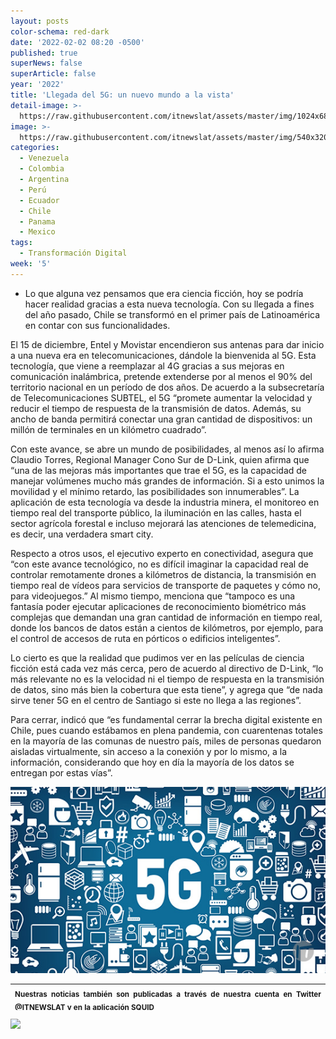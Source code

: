 ```yaml
---
layout: posts
color-schema: red-dark
date: '2022-02-02 08:20 -0500'
published: true
superNews: false
superArticle: false
year: '2022'
title: 'Llegada del 5G: un nuevo mundo a la vista'
detail-image: >-
  https://raw.githubusercontent.com/itnewslat/assets/master/img/1024x680/Redes-5G-g.jpg
image: >-
  https://raw.githubusercontent.com/itnewslat/assets/master/img/540x320/Redes-5G-p.jpg
categories:
  - Venezuela
  - Colombia
  - Argentina
  - Perú
  - Ecuador
  - Chile
  - Panama
  - Mexico
tags:
  - Transformación Digital
week: '5'
---
```

- Lo que alguna vez pensamos que era ciencia ficción, hoy se podría hacer realidad gracias a esta nueva tecnología. Con su llegada a fines del año pasado, Chile se transformó en el primer país de Latinoamérica en contar con sus funcionalidades.

El 15 de diciembre, Entel y Movistar encendieron sus antenas para dar inicio a una nueva era en telecomunicaciones, dándole la bienvenida al 5G. Esta tecnología, que viene a reemplazar al 4G gracias a sus mejoras en comunicación inalámbrica, pretende extenderse por al menos el 90% del territorio nacional en un período de dos años. De acuerdo a la subsecretaría de Telecomunicaciones SUBTEL, el 5G “promete aumentar la velocidad y reducir el tiempo de respuesta de la transmisión de datos. Además, su ancho de banda permitirá conectar una gran cantidad de dispositivos: un millón de terminales en un kilómetro cuadrado”.

Con este avance, se abre un mundo de posibilidades, al menos así lo afirma Claudio Torres, Regional Manager Cono Sur de D-Link, quien afirma que “una de las mejoras más importantes que trae el 5G, es la capacidad de manejar volúmenes mucho más grandes de información. Si a esto unimos la movilidad y el mínimo retardo, las posibilidades son innumerables”. La aplicación de esta tecnología va desde la industria minera, el monitoreo en tiempo real del transporte público, la iluminación en las calles, hasta el sector agrícola forestal e incluso mejorará las atenciones de telemedicina, es decir, una verdadera smart city.

Respecto a otros usos, el ejecutivo experto en conectividad, asegura que “con este avance tecnológico, no es difícil imaginar la capacidad real de controlar remotamente drones a kilómetros de distancia, la transmisión en tiempo real de vídeos para servicios de transporte de paquetes y cómo no, para videojuegos.” Al mismo tiempo, menciona que “tampoco es una fantasía poder ejecutar aplicaciones de reconocimiento biométrico más complejas que demandan una gran cantidad de información en tiempo real, donde los bancos de datos están a cientos de kilómetros, por ejemplo, para el control de accesos de ruta en pórticos o edificios inteligentes”.

Lo cierto es que la realidad que pudimos ver en las películas de ciencia ficción está cada vez más cerca, pero de acuerdo al directivo de D-Link, “lo más relevante no es la velocidad ni el tiempo de respuesta en la transmisión de datos, sino más bien la cobertura que esta tiene”, y agrega que “de nada sirve tener 5G en el centro de Santiago si este no llega a las regiones”. 

Para cerrar, indicó que “es fundamental cerrar la brecha digital existente en Chile, pues cuando estábamos en plena pandemia, con cuarentenas totales en la mayoría de las comunas de nuestro país, miles de personas quedaron aisladas virtualmente, sin acceso a la conexión y por lo mismo, a la información, considerando que hoy en día la mayoría de los datos se entregan por estas vías”.

![](https://raw.githubusercontent.com/itnewslat/assets/master/img/540x320/Redes-5G-p.jpg)

<table style="height: 42px;" width="569">
<tbody>
<tr>
<td style="text-align: justify;"><sub><strong>Nuestras noticias también son publicadas a través de nuestra cuenta en Twitter <a href="https://twitter.com/itnewslat?lang=es">@ITNEWSLAT</a> y en la aplicación <a href="https://squidapp.co/en/">SQUID</a></strong></sub></td>
</tr>
</tbody>
</table>

<img src="https://tracker.metricool.com/c3po.jpg?hash=56f88a41e39ab42c063cc51676587a04"/>